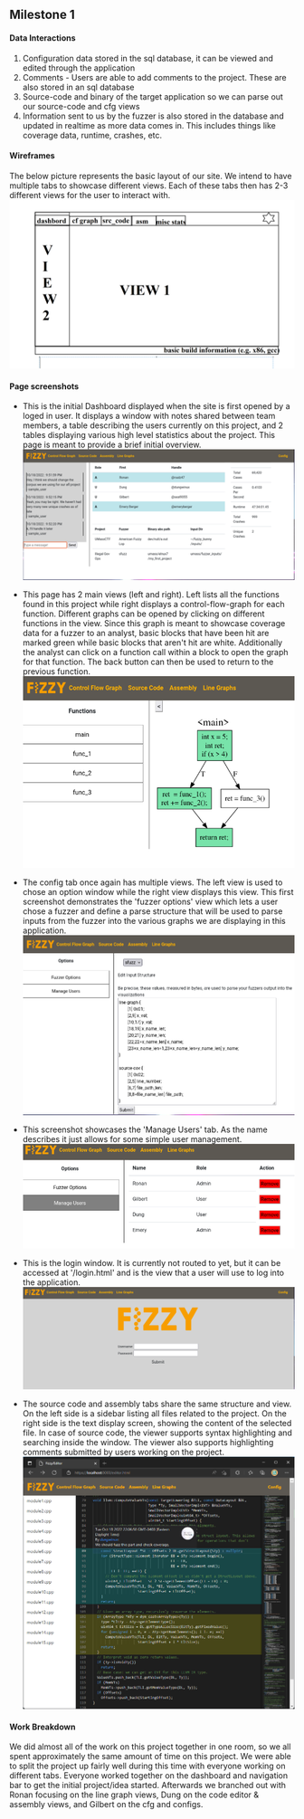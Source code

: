 ## Milestone 1

#### Data Interactions
1. Configuration data stored in the sql database, it can be viewed and edited through the
   application
2. Comments - Users are able to add comments to the project. These are also stored in an sql
   database
3. Source-code and binary of the target application so we can parse out our source-code and cfg
   views
4. Information sent to us by the fuzzer is also stored in the database and updated in realtime as
   more data comes in. This includes things like coverage data, runtime, crashes, etc.

#### Wireframes
The below picture represents the basic layout of our site. We intend to have multiple tabs to
showcase different views. Each of these tabs then has 2-3 different views for the user to interact
with.
![wireframe](../imgs/wireframes.png)

#### Page screenshots
- This is the initial Dashboard displayed when the site is first opened by a loged in user. It
displays a window with notes shared between team members, a table describing the users currently on
this project, and 2 tables displaying various high level statistics about the project. This page is
meant to provide a brief initial overview.
![dashboard](../imgs/dashboard.png)

- This page has 2 main views (left and right). Left lists all the functions found in this project
while right displays a control-flow-graph for each function. Different graphs can be opened by
clicking on different functions in the view. Since this graph is meant to showcase coverage data for
a fuzzer to an analyst, basic blocks that have been hit are marked green while basic blocks that
aren't hit are white. Additionally the analyst can click on a function call within a block to
open the graph for that function. The back button can then be used to return to the previous
function.
![cfg](../imgs/cfg.png)

- The config tab once again has multiple views. The left view is used to chose an option window
while the right view displays this view. This first screenshot demonstrates the 'fuzzer options'
view which lets a user chose a fuzzer and define a parse structure that will be used to parse inputs
from the fuzzer into the various graphs we are displaying in this application.
![config1](../imgs/config1.png)

- This screenshot showcases the 'Manage Users' tab. As the name describes it just allows for some
simple user management.
![config2](../imgs/config2.png)

- This is the login window. It is currently not routed to yet, but it can be accessed at
'/login.html' and is the view that a user will use to log into the application.
![login](../imgs/login.png)

- The source code and assembly tabs share the same structure and view.
On the left side is a sidebar listing all files related to the project.
On the right side is the text display screen, showing the content of the
selected file. In case of source code, the viewer supports syntax highlighting
and searching inside the window. The viewer also supports highlighting comments
submitted by users working on the project.
![source_code](../imgs/source_code.png)

#### Work Breakdown
We did almost all of the work on this project together in one room, so we all spent approximately
the same amount of time on this project. We were able to split the project up fairly well during
this time with everyone working on different tabs. Everyone worked together on the dashboard and
navigation bar to get the initial project/idea started. Afterwards we branched out with Ronan
focusing on the line graph views, Dung on the code editor & assembly views, and Gilbert on the cfg
and configs.
